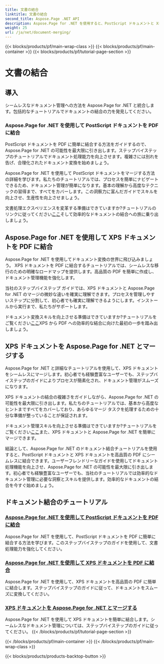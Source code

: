```yaml
---
title: 文書の結合
linktitle: 文書の結合
second_title: Aspose.Page .NET API
description: Aspose.Page for .NET を使用すると、PostScript ドキュメントと XPS ドキュメントを高品質の PDF に簡単に結合できます。ステップバイステップのチュートリアルで文書処理を強化します。
weight: 25
url: /ja/net/document-merging/
---
```


{{< blocks/products/pf/main-wrap-class >}}
{{< blocks/products/pf/main-container >}}
{{< blocks/products/pf/tutorial-page-section >}}

# 文書の結合

## 導入

シームレスなドキュメント管理への方法を Aspose.Page for .NET と統合します。包括的なチュートリアルでドキュメントの結合の力を発見してください。

### Aspose.Page for .NET を使用して PostScript ドキュメントを PDF に結合
PostScript ドキュメントを PDF に簡単に結合する方法をガイドするので、Aspose.Page for .NET の可能性を最大限に引き出します。ステップバイステップのチュートリアルでドキュメント処理能力を向上させます。複雑さには別れを告げ、合理化されたドキュメント変換を始めましょう。

Aspose.Page for .NET を使用して PostScript ドキュメントをマージする方法の詳細を学びます。私たちのチュートリアルでは、プロセスを簡単にナビゲートできるため、ドキュメント管理が簡単になります。基本の理解から高度なテクニックの習得まで、すべてをカバーします。この洞察力に富んだガイドでスキルを向上させ、生産性を向上させましょう。

文書処理エクスペリエンスを変革する準備はできていますか?チュートリアルのリンクに従ってください[ここ](./merge-postscript-documents-into-pdf/)そして効率的なドキュメントの結合への旅に乗り出しましょう。

## Aspose.Page for .NET を使用して XPS ドキュメントを PDF に結合
Aspose.Page for .NET を使用してドキュメント変換の世界に飛び込みましょう。 XPS ドキュメントを PDF に結合するチュートリアルでは、シームレスな移行のための明確なロードマップを提供します。高品質の PDF を簡単に作成し、ドキュメント管理機能を強化します。

当社のステップバイステップ ガイドでは、XPS ドキュメントと Aspose.Page for .NET のマージの微妙な違いを確実に理解できます。プロセスを管理しやすいステップに分割して、初心者でも確実に理解できるようにします。インストールから実行まで、私たちがサポートします。

ドキュメント変換スキルを向上させる準備はできていますか?チュートリアルをご覧ください[ここ](./merge-xps-documents-into-pdf/)XPS から PDF への効率的な結合に向けた最初の一歩を踏み出しましょう。

## XPS ドキュメントを Aspose.Page for .NET とマージする
Aspose.Page for .NET と詳細なチュートリアルを使用して、XPS ドキュメントをシームレスにマージします。初心者でも経験豊富なユーザーでも、ステップバイステップのガイドによりプロセスが簡素化され、ドキュメント管理がスムーズになります。

XPS ドキュメントの結合の複雑さをガイドしながら、Aspose.Page for .NET の可能性を最大限に引き出します。私たちのチュートリアルでは、基本から高度なヒントまですべてをカバーしており、あらゆるマージ タスクを処理するための十分な準備が整っていることが保証されます。

ドキュメント管理スキルを向上させる準備はできていますか?チュートリアルをご覧ください[ここ](./merge-xps-documents/)また、XPS ドキュメントと Aspose.Page for .NET を簡単にマージできます。

結論として、Aspose.Page for .NET のドキュメント結合チュートリアルを使用すると、PostScript ドキュメントと XPS ドキュメントを高品質の PDF にシームレスに結合できます。ユーザーフレンドリーなガイドを使用してドキュメント処理機能を向上させ、Aspose.Page for .NET の可能性を最大限に引き出します。初心者でも経験豊富なユーザーでも、当社のチュートリアルでは効率的なドキュメント管理に必要な洞察とスキルを提供します。効率的なドキュメントの結合を今すぐ始めましょう。
## ドキュメント結合のチュートリアル
### [Aspose.Page for .NET を使用して PostScript ドキュメントを PDF に結合](./merge-postscript-documents-into-pdf/)
Aspose.Page for .NET を使用して、PostScript ドキュメントを PDF に簡単に結合する方法を学びます。このステップバイステップのガイドを使用して、文書処理能力を強化してください。
### [Aspose.Page for .NET を使用して XPS ドキュメントを PDF に結合](./merge-xps-documents-into-pdf/)
Aspose.Page for .NET を使用して、XPS ドキュメントを高品質の PDF に簡単に結合します。ステップバイステップのガイドに従って、ドキュメントをスムーズに変換してください。
### [XPS ドキュメントを Aspose.Page for .NET とマージする](./merge-xps-documents/)
Aspose.Page for .NET を使用して XPS ドキュメントを簡単に結合します。シームレスなドキュメント管理については、ステップバイステップのガイドに従ってください。
{{< /blocks/products/pf/tutorial-page-section >}}

{{< /blocks/products/pf/main-container >}}
{{< /blocks/products/pf/main-wrap-class >}}

{{< blocks/products/products-backtop-button >}}
